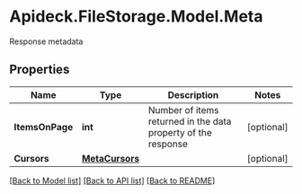# Apideck.FileStorage.Model.Meta
Response metadata

## Properties

Name | Type | Description | Notes
------------ | ------------- | ------------- | -------------
**ItemsOnPage** | **int** | Number of items returned in the data property of the response | [optional] 
**Cursors** | [**MetaCursors**](MetaCursors.md) |  | [optional] 

[[Back to Model list]](../README.md#documentation-for-models) [[Back to API list]](../README.md#documentation-for-api-endpoints) [[Back to README]](../README.md)


